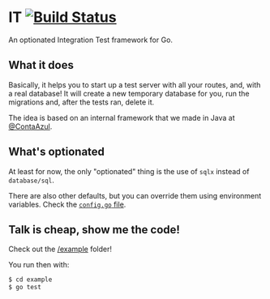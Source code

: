 # IT [![Build Status](https://img.shields.io/shippable/55c8a219edd7f2c0529b965f.svg)](https://app.shippable.com/projects/55c8a219edd7f2c0529b965f/builds/latest)


An optionated Integration Test framework for Go.

## What it does

Basically, it helps you to start up a test server with all your routes, and,
with a real database! It will create a new temporary database for you, run
the migrations and, after the tests ran, delete it.

The idea is based on an internal framework that we made in Java at
[@ContaAzul](http://github.com/ContaAzul).

## What's optionated

At least for now, the only "optionated" thing is the use of `sqlx` instead
of `database/sql`.

There are also other defaults, but you can override them using environment
variables. Check the [`config.go` file](/blob/master/base/config.go).

## Talk is cheap, show me the code!

Check out the [/example](/example) folder!

You run then with:

```sh
$ cd example
$ go test
```
